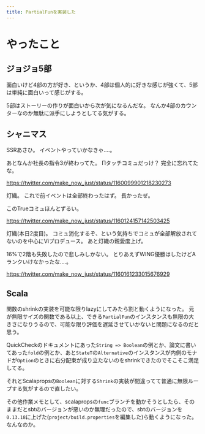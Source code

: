 ```yaml
---
title: PartialFunを実装した
---
```


# やったこと

## ジョジョ5部

面白いけど4部の方が好き、というか、4部は個人的に好きな感じが強くて、5部は単純に面白いって感じがする。

5部はストーリーの作りが面白いから次が気になるんだな。
なんか4部のカウンターなのか無駄に派手にしようとしてる気がする。

## シャニマス

SSRあさひ。
イベントやっていかなきゃ‥‥。

あとなんか社長の指令3が終わってた。
Πタッチコミュだっけ？
完全に忘れてたな。

https://twitter.com/make_now_just/status/1160099901218230273

灯織。
これで前イベントは全部終わったはず。
長かったぜ。

このTrueコミュほんとずるい。

https://twitter.com/make_now_just/status/1160124157142503425

灯織(本日2度目)。
コミュ消化するぞ、という気持ちでコミュが全部解放されてないのを中心にViプロデュース。
あと灯織の親愛度上げ。

16%で2階も失敗したので悲しみしかない。
とりあえずWING優勝はしたけどAランクいけなかったな‥‥。

https://twitter.com/make_now_just/status/1160161233015676929

## Scala

関数のshrinkの実装を可能な限りlazyにしてみたら割と動くようになった。
元が無限サイズの関数である以上、できる`PartialFun`のインスタンスも無限の大きさになりうるので、可能な限り評価を遅延させていかないと問題になるのだと思う。

QuickCheckのドキュメントにあった`String => Boolean`の例とか、論文に書いてあった`fold`の例とか、あと`StateT`の`Alternative`のインスタンスが内側のモナドが`Option`のときに右分配束が成り立たないのをshrinkできたのでそこそこ満足してる。

それとScalapropsの`Boolean`に対する`Shrink`の実装が間違ってて普通に無限ループする気がするので直したい。

その他作業メモとして、scalapropsの`func`ブランチを動かそうとしたら、そのままだとsbtのバージョンが悪いのか無理だったので、sbtのバージョンを`0.13.18`に上げた(`project/build.properties`を編集した)ら動くようになった。
なんなのか。
